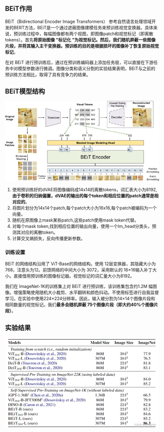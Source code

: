 ## BEiT作用
BEiT（Bidirectional Encoder Image Transformers）
参考自然语言处理领域开发的BERT方法，BEiT是一个通过遮蔽图像建模任务来预训练视觉变换器。具体来说，预训练过程中，每幅图像都有两个视图，即图像patch和视觉标记（即离散tokens）。首先**将原始图像 "标记化 "为视觉标记。然后，我们随机屏蔽一些图像片段，并将其输入主干变换器。预训练的目的是根据损坏的图像补丁恢复原始视觉标记**。

在对 BEiT 进行预训练后，通过在预训练编码器上添加任务层，可以直接在下游任务中对模型参数进行微调。图像分类和语义分割的实验结果表明，BEiT与之前的预训练方法相比，取得了具有竞争力的结果。

## BEiT模型结构
![alt text](image.png)

1. 使用预训练好的dVAE将图像编码成14x14的离散tokens，词汇表大小为8192,**由于卷积的归纳偏置，dVAE的输出的每个token和相应位置的patch通常是相对应的**。
2. 将图片划分为14x14个patch,每个patch大小为16x16,每个patch被编码为一个向量。
3. 随机在原图像上mask某些patch,这些patch使用mask token代替。
4. 对每个mask token,找到相应位置的输出向量，使用一个lm_head分类头，预测其对应的离散token。
5. 计算交叉熵损失，反向传播更新参数。


### 训练设置
BEiT 的网络结构沿用了 ViT-Base的网络结构。使用 12层变换器，其隐藏大小为 768，注意头为12。前馈网络的中间大小为 3072，采用默认的 16×16输入补丁大小。直接借用预训练的图像标记器。视觉标记的词汇量大小为8192。

我们在 ImageNet-1K的训练集上对 BEiT 进行预训练，该训练集包含约1.2M 幅图像。增强策略使用随机大小裁剪、水平翻转和颜色抖动。不使用标签进行自我监督学习。在实验中使用224×224分辨率。因此，输入被分割为14×14个图像片段和相同数量的视觉标记。我们**最多会随机屏蔽 75个图像片段（即大约40%个图像片段）**。

## 实验结果
![alt text](2e103658a08c469f85b4d34f95abf588.png)